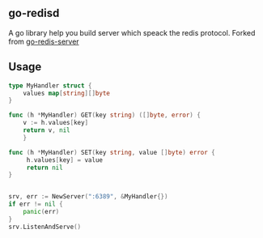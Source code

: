 ## go-redisd
A go library help you build server which speack the redis protocol. Forked from [go-redis-server](https://github.com/docker/go-redis-server)

## Usage

```go	
type MyHandler struct {
	values map[string][]byte
}

func (h *MyHandler) GET(key string) ([]byte, error) {
    v := h.values[key]
    return v, nil
    }

func (h *MyHandler) SET(key string, value []byte) error {
     h.values[key] = value
     return nil
}


srv, err := NewServer(":6389", &MyHandler{})
if err != nil {
	panic(err)
}
srv.ListenAndServe()
```
